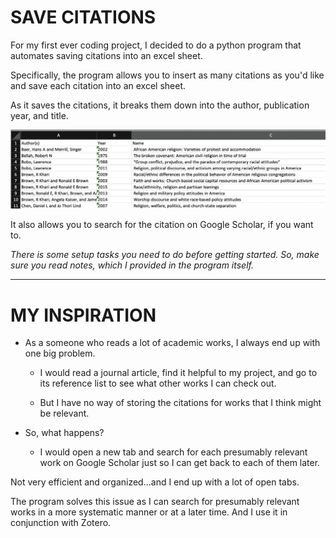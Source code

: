 # SAVE CITATIONS

For my first ever coding project, I decided to do a python program that automates saving citations into an excel sheet.

Specifically, the program allows you to insert as many citations as you'd like and save each citation into an excel sheet. 

As it saves the citations, it breaks them down into the author, publication year, and title.
  
  
![GitHub Logo](https://github.com/cam-owen/save_citations/blob/master/Screen%20Shot%202020-06-27%20at%204.21.03%20PM.png)


It also allows you to search for the citation on Google Scholar, if you want to.

*There is some setup tasks you need to do before getting started. So, make sure you read notes, which I provided in the program itself.*

---


# MY INSPIRATION

* As a someone who reads a lot of academic works, I always end up with one big problem. 

  * I would read a journal article, find it helpful to my project, and go to its reference list to see what other works I can check out. 

  * But I have no way of storing the citations for works that I think might be relevant. 


* So, what happens? 

  * I would open a new tab and search for each presumably relevant work on Google Scholar just so I can get back to each of them later.


Not very efficient and organized...and I end up with a lot of open tabs. 


The program solves this issue as I can search for presumably relevant works in a more systematic manner or at a later time. And I use it in conjunction with Zotero. 
